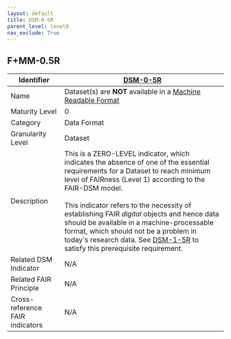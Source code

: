 ```yaml
---
layout: default
title: DSM-0-5R
parent_level: level0
nav_exclude: True
---
```


## F+MM-0.5R

| Identifier | [DSM-0-5R](https://github.com/FAIRplus/Data-Maturity/blob/master/docs/_indicators/DSM-0-5R.md) |
| --------- | ----------|
| Name | Dataset(s) are **NOT** available in a [Machine Readable Format](https://fairplus.github.io/Data-Maturity/docs/Glossary/#machine-readable-format) |
| Maturity Level | 0 |
| Category | Data Format |
| Granularity Level | Dataset |
| Description | This is a ZERO-LEVEL indicator, which indicates the absence of one of the essential requirements for a Dataset to reach minimum level of FAIRness (Level 1) according to the FAIR-DSM model. <br><br> This indicator refers to the necessity of establishing FAIR *digital* objects and hence data should be available in a machine-processable format, which should not be a problem in today's research data. See [DSM-1-5R](https://fairplus.github.io/Data-Maturity/docs/Indicators/#DSM-1-5R) to satisfy this prerequisite requirement. |
| Related DSM Indicator| N/A |
| Related FAIR Principle | N/A |
| Cross-reference FAIR indicators | N/A |
